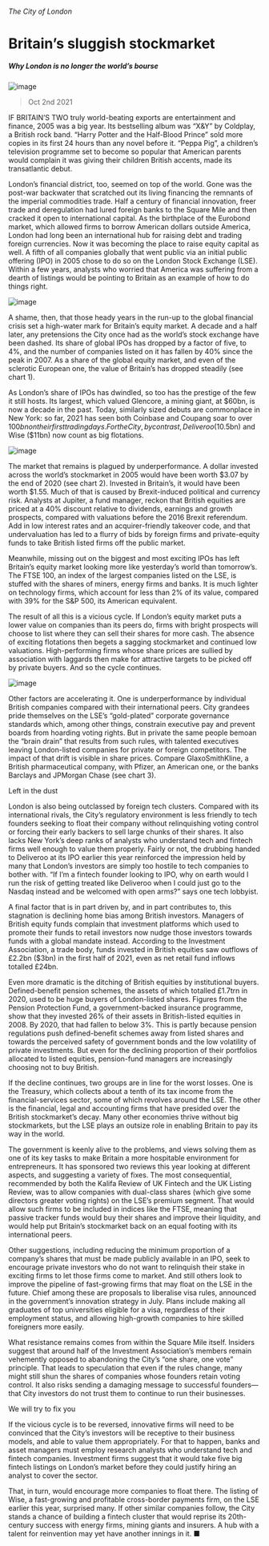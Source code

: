 ###### The City of London
# Britain’s sluggish stockmarket 
##### Why London is no longer the world’s bourse 
![image](images/20211002_FBD001_0.jpg) 
> Oct 2nd 2021 
IF BRITAIN’S TWO truly world-beating exports are entertainment and finance, 2005 was a big year. Its bestselling album was “X&amp;Y” by Coldplay, a British rock band. “Harry Potter and the Half-Blood Prince” sold more copies in its first 24 hours than any novel before it. “Peppa Pig”, a children’s television programme set to become so popular that American parents would complain it was giving their children British accents, made its transatlantic debut.
London’s financial district, too, seemed on top of the world. Gone was the post-war backwater that scratched out its living financing the remnants of the imperial commodities trade. Half a century of financial innovation, freer trade and deregulation had lured foreign banks to the Square Mile and then cracked it open to international capital. As the birthplace of the Eurobond market, which allowed firms to borrow American dollars outside America, London had long been an international hub for raising debt and trading foreign currencies. Now it was becoming the place to raise equity capital as well. A fifth of all companies globally that went public via an initial public offering (IPO) in 2005 chose to do so on the London Stock Exchange (LSE). Within a few years, analysts who worried that America was suffering from a dearth of listings would be pointing to Britain as an example of how to do things right.
![image](images/20211002_FBC450.png) 

A shame, then, that those heady years in the run-up to the global financial crisis set a high-water mark for Britain’s equity market. A decade and a half later, any pretensions the City once had as the world’s stock exchange have been dashed. Its share of global IPOs has dropped by a factor of five, to 4%, and the number of companies listed on it has fallen by 40% since the peak in 2007. As a share of the global equity market, and even of the sclerotic European one, the value of Britain’s has dropped steadily (see chart 1).

As London’s share of IPOs has dwindled, so too has the prestige of the few it still hosts. Its largest, which valued Glencore, a mining giant, at $60bn, is now a decade in the past. Today, similarly sized debuts are commonplace in New York: so far, 2021 has seen both Coinbase and Coupang soar to over $100bn on their first trading days. For the City, by contrast, Deliveroo ($10.5bn) and Wise ($11bn) now count as big flotations.
![image](images/20211002_fbc451.png) 

The market that remains is plagued by underperformance. A dollar invested across the world’s stockmarket in 2005 would have been worth $3.07 by the end of 2020 (see chart 2). Invested in Britain’s, it would have been worth $1.55. Much of that is caused by Brexit-induced political and currency risk. Analysts at Jupiter, a fund manager, reckon that British equities are priced at a 40% discount relative to dividends, earnings and growth prospects, compared with valuations before the 2016 Brexit referendum. Add in low interest rates and an acquirer-friendly takeover code, and that undervaluation has led to a flurry of bids by foreign firms and private-equity funds to take British listed firms off the public market.
Meanwhile, missing out on the biggest and most exciting IPOs has left Britain’s equity market looking more like yesterday’s world than tomorrow’s. The FTSE 100, an index of the largest companies listed on the LSE, is stuffed with the shares of miners, energy firms and banks. It is much lighter on technology firms, which account for less than 2% of its value, compared with 39% for the S&amp;P 500, its American equivalent.
The result of all this is a vicious cycle. If London’s equity market puts a lower value on companies than its peers do, firms with bright prospects will choose to list where they can sell their shares for more cash. The absence of exciting flotations then begets a sagging stockmarket and continued low valuations. High-performing firms whose share prices are sullied by association with laggards then make for attractive targets to be picked off by private buyers. And so the cycle continues.
![image](images/20211002_FBC465.png) 

Other factors are accelerating it. One is underperformance by individual British companies compared with their international peers. City grandees pride themselves on the LSE’s “gold-plated” corporate governance standards which, among other things, constrain executive pay and prevent boards from hoarding voting rights. But in private the same people bemoan the “brain drain” that results from such rules, with talented executives leaving London-listed companies for private or foreign competitors. The impact of that drift is visible in share prices. Compare GlaxoSmithKline, a British pharmaceutical company, with Pfizer, an American one, or the banks Barclays and JPMorgan Chase (see chart 3).
Left in the dust
London is also being outclassed by foreign tech clusters. Compared with its international rivals, the City’s regulatory environment is less friendly to tech founders seeking to float their company without relinquishing voting control or forcing their early backers to sell large chunks of their shares. It also lacks New York’s deep ranks of analysts who understand tech and fintech firms well enough to value them properly. Fairly or not, the drubbing handed to Deliveroo at its IPO earlier this year reinforced the impression held by many that London’s investors are simply too hostile to tech companies to bother with. “If I’m a fintech founder looking to IPO, why on earth would I run the risk of getting treated like Deliveroo when I could just go to the Nasdaq instead and be welcomed with open arms?” says one tech lobbyist.
A final factor that is in part driven by, and in part contributes to, this stagnation is declining home bias among British investors. Managers of British equity funds complain that investment platforms which used to promote their funds to retail investors now nudge those investors towards funds with a global mandate instead. According to the Investment Association, a trade body, funds invested in British equities saw outflows of £2.2bn ($3bn) in the first half of 2021, even as net retail fund inflows totalled £24bn.
Even more dramatic is the ditching of British equities by institutional buyers. Defined-benefit pension schemes, the assets of which totalled £1.7trn in 2020, used to be huge buyers of London-listed shares. Figures from the Pension Protection Fund, a government-backed insurance programme, show that they invested 26% of their assets in British-listed equities in 2008. By 2020, that had fallen to below 3%. This is partly because pension regulations push defined-benefit schemes away from listed shares and towards the perceived safety of government bonds and the low volatility of private investments. But even for the declining proportion of their portfolios allocated to listed equities, pension-fund managers are increasingly choosing not to buy British.
If the decline continues, two groups are in line for the worst losses. One is the Treasury, which collects about a tenth of its tax income from the financial-services sector, some of which revolves around the LSE. The other is the financial, legal and accounting firms that have presided over the British stockmarket’s decay. Many other economies thrive without big stockmarkets, but the LSE plays an outsize role in enabling Britain to pay its way in the world.
The government is keenly alive to the problems, and views solving them as one of its key tasks to make Britain a more hospitable environment for entrepreneurs. It has sponsored two reviews this year looking at different aspects, and suggesting a variety of fixes. The most consequential, recommended by both the Kalifa Review of UK Fintech and the UK Listing Review, was to allow companies with dual-class shares (which give some directors greater voting rights) on the LSE’s premium segment. That would allow such firms to be included in indices like the FTSE, meaning that passive tracker funds would buy their shares and improve their liquidity, and would help put Britain’s stockmarket back on an equal footing with its international peers.
Other suggestions, including reducing the minimum proportion of a company’s shares that must be made publicly available in an IPO, seek to encourage private investors who do not want to relinquish their stake in exciting firms to let those firms come to market. And still others look to improve the pipeline of fast-growing firms that may float on the LSE in the future. Chief among these are proposals to liberalise visa rules, announced in the government’s innovation strategy in July. Plans include making all graduates of top universities eligible for a visa, regardless of their employment status, and allowing high-growth companies to hire skilled foreigners more easily.
What resistance remains comes from within the Square Mile itself. Insiders suggest that around half of the Investment Association’s members remain vehemently opposed to abandoning the City’s “one share, one vote” principle. That leads to speculation that even if the rules change, many might still shun the shares of companies whose founders retain voting control. It also risks sending a damaging message to successful founders—that City investors do not trust them to continue to run their businesses.
We will try to fix you
If the vicious cycle is to be reversed, innovative firms will need to be convinced that the City’s investors will be receptive to their business models, and able to value them appropriately. For that to happen, banks and asset managers must employ research analysts who understand tech and fintech companies. Investment firms suggest that it would take five big fintech listings on London’s market before they could justify hiring an analyst to cover the sector.
That, in turn, would encourage more companies to float there. The listing of Wise, a fast-growing and profitable cross-border payments firm, on the LSE earlier this year, surprised many. If other similar companies follow, the City stands a chance of building a fintech cluster that would reprise its 20th-century success with energy firms, mining giants and insurers. A hub with a talent for reinvention may yet have another innings in it. ■
